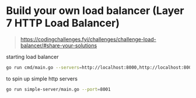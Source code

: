 # Build your own load balancer (Layer 7 HTTP Load Balancer)

> https://codingchallenges.fyi/challenges/challenge-load-balancer/#share-your-solutions

starting load balancer

```bash
go run cmd/main.go --servers=http://localhost:8000,http://localhost:8001
```

to spin up simple http servers

```bash
go run simple-server/main.go --port=8001
```
